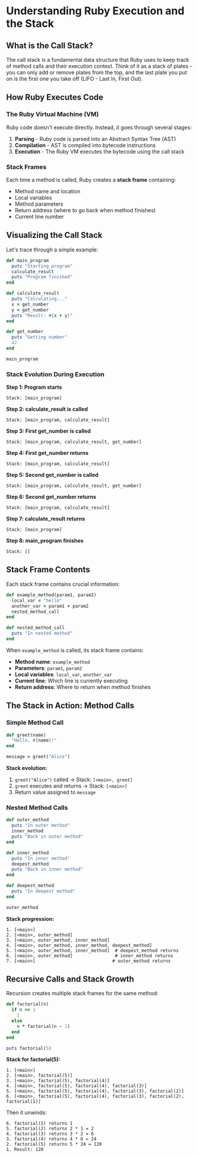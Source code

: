 # Understanding Ruby Execution and the Stack

## What is the Call Stack?

The call stack is a fundamental data structure that Ruby uses to keep track of method calls and their execution context. Think of it as a stack of plates - you can only add or remove plates from the top, and the last plate you put on is the first one you take off (LIFO - Last In, First Out).

## How Ruby Executes Code

### The Ruby Virtual Machine (VM)

Ruby code doesn't execute directly. Instead, it goes through several stages:

1. **Parsing** - Ruby code is parsed into an Abstract Syntax Tree (AST)
2. **Compilation** - AST is compiled into bytecode instructions
3. **Execution** - The Ruby VM executes the bytecode using the call stack

### Stack Frames

Each time a method is called, Ruby creates a **stack frame** containing:
- Method name and location
- Local variables
- Method parameters
- Return address (where to go back when method finishes)
- Current line number

## Visualizing the Call Stack

Let's trace through a simple example:

```ruby
def main_program
  puts "Starting program"
  calculate_result
  puts "Program finished"
end

def calculate_result
  puts "Calculating..."
  x = get_number
  y = get_number
  puts "Result: #{x + y}"
end

def get_number
  puts "Getting number"
  42
end

main_program
```

### Stack Evolution During Execution

**Step 1: Program starts**
```
Stack: [main_program]
```

**Step 2: calculate_result is called**
```
Stack: [main_program, calculate_result]
```

**Step 3: First get_number is called**
```
Stack: [main_program, calculate_result, get_number]
```

**Step 4: First get_number returns**
```
Stack: [main_program, calculate_result]
```

**Step 5: Second get_number is called**
```
Stack: [main_program, calculate_result, get_number]
```

**Step 6: Second get_number returns**
```
Stack: [main_program, calculate_result]
```

**Step 7: calculate_result returns**
```
Stack: [main_program]
```

**Step 8: main_program finishes**
```
Stack: []
```

## Stack Frame Contents

Each stack frame contains crucial information:

```ruby
def example_method(param1, param2)
  local_var = "hello"
  another_var = param1 + param2
  nested_method_call
end

def nested_method_call
  puts "In nested method"
end
```

When `example_method` is called, its stack frame contains:
- **Method name**: `example_method`
- **Parameters**: `param1`, `param2`
- **Local variables**: `local_var`, `another_var`
- **Current line**: Which line is currently executing
- **Return address**: Where to return when method finishes

## The Stack in Action: Method Calls

### Simple Method Call
```ruby
def greet(name)
  "Hello, #{name}!"
end

message = greet("Alice")
```

**Stack evolution:**
1. `greet("Alice")` called → Stack: `[<main>, greet]`
2. `greet` executes and returns → Stack: `[<main>]`
3. Return value assigned to `message`

### Nested Method Calls
```ruby
def outer_method
  puts "In outer method"
  inner_method
  puts "Back in outer method"
end

def inner_method
  puts "In inner method"
  deepest_method
  puts "Back in inner method"
end

def deepest_method
  puts "In deepest method"
end

outer_method
```

**Stack progression:**
```
1. [<main>]
2. [<main>, outer_method]
3. [<main>, outer_method, inner_method]
4. [<main>, outer_method, inner_method, deepest_method]
5. [<main>, outer_method, inner_method]  # deepest_method returns
6. [<main>, outer_method]                # inner_method returns
7. [<main>]                             # outer_method returns
```

## Recursive Calls and Stack Growth

Recursion creates multiple stack frames for the same method:

```ruby
def factorial(n)
  if n <= 1
    1
  else
    n * factorial(n - 1)
  end
end

puts factorial(5)
```

**Stack for factorial(5):**
```
1. [<main>]
2. [<main>, factorial(5)]
3. [<main>, factorial(5), factorial(4)]
4. [<main>, factorial(5), factorial(4), factorial(3)]
5. [<main>, factorial(5), factorial(4), factorial(3), factorial(2)]
6. [<main>, factorial(5), factorial(4), factorial(3), factorial(2), factorial(1)]
```

Then it unwinds:
```
6. factorial(1) returns 1
5. factorial(2) returns 2 * 1 = 2
4. factorial(3) returns 3 * 2 = 6
3. factorial(4) returns 4 * 6 = 24
2. factorial(5) returns 5 * 24 = 120
1. Result: 120
```